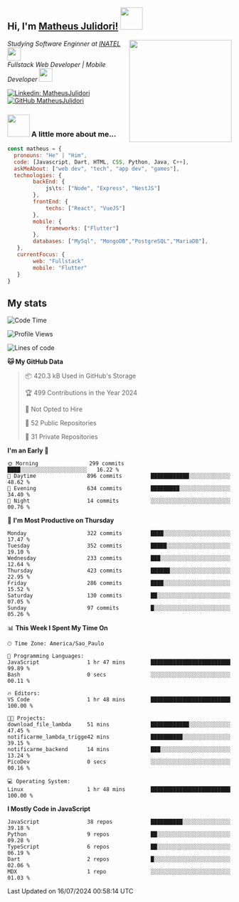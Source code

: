 <h2> Hi, I'm <a href="https://matheusjulidori.github.io" target="_blank">Matheus Julidori!</a> <img src="https://media.giphy.com/media/12oufCB0MyZ1Go/giphy.gif" width="50"></h2>
<img align='right' src="https://media.giphy.com/media/3oKIPnAiaMCws8nOsE/giphy.gif" width="230" height="auto">
<p><em>Studying Software Enginner at <a href="http://www.inatel.br" target="_blank">INATEL</a><img src="https://media.giphy.com/media/fYSnHlufseco8Fh93Z/giphy.gif" width="30"></br>
  Fullstack Web Developer | Mobile Developer <img src="https://media.giphy.com/media/WUlplcMpOCEmTGBtBW/giphy.gif" width="30">
</em></p>

[![Linkedin: MatheusJulidori](https://img.shields.io/badge/-MatheusJulidori-blue?style=flat-square&logo=Linkedin&logoColor=white&link=https://www.linkedin.com/in/MatheusJulidori/)](https://www.linkedin.com/in/MatheusJulidori/)
[![GitHub MatheusJulidori](https://img.shields.io/github/followers/matheusjulidori?label=follow&style=social)](https://github.com/MatheusJulidori)


### <img src="https://media.giphy.com/media/VgCDAzcKvsR6OM0uWg/giphy.gif" width="50"> A little more about me...  

```javascript
const matheus = {
  pronouns: "He" | "Him",
  code: [Javascript, Dart, HTML, CSS, Python, Java, C++],
  askMeAbout: ["web dev", "tech", "app dev", "games"],
  technologies: {
        backEnd: {
            js\ts: ["Node", "Express", "NestJS"]
        },
        frontEnd: {
            techs: ["React", "VueJS"]
        },
        mobile: {
            frameworks: ["Flutter"]
        },
        databases: ["MySql", "MongoDB","PostgreSQL","MariaDB"],
   },
   currentFocus: {
        web: "Fullstack"
        mobile: "Flutter"
   }
}
```
<h2>My stats</h2>

<!--START_SECTION:waka-->
![Code Time](http://img.shields.io/badge/Code%20Time-650%20hrs%2057%20mins-blue)

![Profile Views](http://img.shields.io/badge/Profile%20Views-0-blue)

![Lines of code](https://img.shields.io/badge/From%20Hello%20World%20I%27ve%20Written-6.7%20million%20lines%20of%20code-blue)

**🐱 My GitHub Data** 

> 📦 420.3 kB Used in GitHub's Storage 
 > 
> 🏆 499 Contributions in the Year 2024
 > 
> 🚫 Not Opted to Hire
 > 
> 📜 52 Public Repositories 
 > 
> 🔑 31 Private Repositories 
 > 
**I'm an Early 🐤** 

```text
🌞 Morning                299 commits         ████░░░░░░░░░░░░░░░░░░░░░   16.22 % 
🌆 Daytime                896 commits         ████████████░░░░░░░░░░░░░   48.62 % 
🌃 Evening                634 commits         █████████░░░░░░░░░░░░░░░░   34.40 % 
🌙 Night                  14 commits          ░░░░░░░░░░░░░░░░░░░░░░░░░   00.76 % 
```
📅 **I'm Most Productive on Thursday** 

```text
Monday                   322 commits         ████░░░░░░░░░░░░░░░░░░░░░   17.47 % 
Tuesday                  352 commits         █████░░░░░░░░░░░░░░░░░░░░   19.10 % 
Wednesday                233 commits         ███░░░░░░░░░░░░░░░░░░░░░░   12.64 % 
Thursday                 423 commits         ██████░░░░░░░░░░░░░░░░░░░   22.95 % 
Friday                   286 commits         ████░░░░░░░░░░░░░░░░░░░░░   15.52 % 
Saturday                 130 commits         ██░░░░░░░░░░░░░░░░░░░░░░░   07.05 % 
Sunday                   97 commits          █░░░░░░░░░░░░░░░░░░░░░░░░   05.26 % 
```


📊 **This Week I Spent My Time On** 

```text
🕑︎ Time Zone: America/Sao_Paulo

💬 Programming Languages: 
JavaScript               1 hr 47 mins        █████████████████████████   99.89 % 
Bash                     0 secs              ░░░░░░░░░░░░░░░░░░░░░░░░░   00.11 % 

🔥 Editors: 
VS Code                  1 hr 48 mins        █████████████████████████   100.00 % 

🐱‍💻 Projects: 
download_file_lambda     51 mins             ████████████░░░░░░░░░░░░░   47.45 % 
notificarme_lambda_trigge42 mins             ██████████░░░░░░░░░░░░░░░   39.15 % 
notificarme_backend      14 mins             ███░░░░░░░░░░░░░░░░░░░░░░   13.24 % 
PicoDev                  0 secs              ░░░░░░░░░░░░░░░░░░░░░░░░░   00.16 % 

💻 Operating System: 
Linux                    1 hr 48 mins        █████████████████████████   100.00 % 
```

**I Mostly Code in JavaScript** 

```text
JavaScript               38 repos            ██████████░░░░░░░░░░░░░░░   39.18 % 
Python                   9 repos             ██░░░░░░░░░░░░░░░░░░░░░░░   09.28 % 
TypeScript               6 repos             ██░░░░░░░░░░░░░░░░░░░░░░░   06.19 % 
Dart                     2 repos             █░░░░░░░░░░░░░░░░░░░░░░░░   02.06 % 
MDX                      1 repo              ░░░░░░░░░░░░░░░░░░░░░░░░░   01.03 % 
```




 Last Updated on 16/07/2024 00:58:14 UTC
<!--END_SECTION:waka-->
